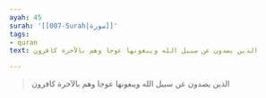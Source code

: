 ```yaml
---
ayah: 45
surah: '[[007-Surah|سورة]]'
tags:
- quran
text: الذين يصدون عن سبيل الله ويبغونها عوجا وهم بالآخرة كافرون

---
```

> الذين يصدون عن سبيل الله ويبغونها عوجا وهم بالآخرة كافرون
